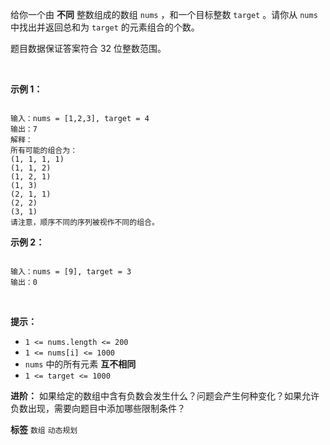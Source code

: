 给你一个由 **不同** 整数组成的数组 `nums` ，和一个目标整数 `target` 。请你从 `nums` 中找出并返回总和为 `target` 的元素组合的个数。

题目数据保证答案符合 32 位整数范围。

 

 **示例 1：** 

```

输入：nums = [1,2,3], target = 4
输出：7
解释：
所有可能的组合为：
(1, 1, 1, 1)
(1, 1, 2)
(1, 2, 1)
(1, 3)
(2, 1, 1)
(2, 2)
(3, 1)
请注意，顺序不同的序列被视作不同的组合。

```
 **示例 2：** 

```

输入：nums = [9], target = 3
输出：0

```
 

 **提示：** 
-  `1 <= nums.length <= 200` 
-  `1 <= nums[i] <= 1000` 
-  `nums` 中的所有元素 **互不相同** 
-  `1 <= target <= 1000` 
 

 **进阶：** 如果给定的数组中含有负数会发生什么？问题会产生何种变化？如果允许负数出现，需要向题目中添加哪些限制条件？

 
**标签**
`数组` `动态规划` 

